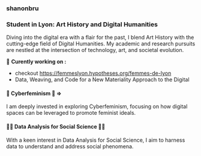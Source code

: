 ### shanonbru
### Student in Lyon: Art History and Digital Humanities
Diving into the digital era with a flair for the past, I blend Art History with the cutting-edge field of Digital Humanities. My academic and research pursuits are nestled at the intersection of technology, art, and societal evolution.

🌟 **Curently working on :** 
- checkout https://femmeslyon.hypotheses.org/femmes-de-lyon
- Data, Weaving, and Code for a New Materiality Approach to the Digital
#### 🦋 Cyberfeminism 🦋 => 
I am deeply invested in exploring Cyberfeminism, focusing on how digital spaces can be leveraged to promote feminist ideals.

#### 🦋🌸 Data Analysis for Social Science 🌸🦋
With a keen interest in Data Analysis for Social Science, I aim to harness data to understand and address social phenomena.

